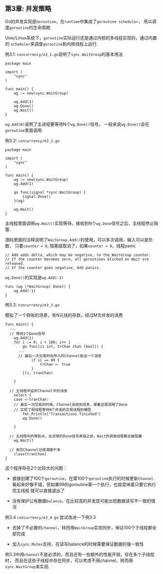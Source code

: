 第3章: 并发策略
-------------------

Go的并发实现是`Goroutine`，在`runtime`中集成了`goroutine scheduler`，
用以调度`goroutine`的生命周期.

Unix/Linux系统下，`goroutine`实际运行还是通过内核的多线程实现的，通过内置的
`scheduler`来调度`goroutine`到内核线程上运行.

例3.1: `concurrency/e3_1.go`说明了`sync.WaitGroup`的基本用法

```
package main

import (
	"sync"
)

func main() {
	wg := new(sync.WaitGroup)

	wg.Add(1)
	wg.Done()
	wg.Wait()
}
```

`wg.Add(N)`说明了主进程要等待N个`wg.Done()`信号，
一般来说`wg.Done()`会在`goroutine`里面调用.

例3.2: `concurrency/e3_2.go`

```
package main

import (
	"sync"
)

func main() {
	wg := new(sync.WaitGroup)
	wg.Add(1)

	go func(signal *sync.WaitGroup) {
		signal.Done()
	}(wg)

	wg.Wait()
}
```

主线程里面调用`wg.Wait()`实现等待，接收到N个`wg.Done`信号之后，主线程停止阻塞.

源码里面的注释说明了`WaitGroup.Add()`的使用，可以多次调用，输入可以是负数，
只要`counter = 0`, 阻塞就取消了，如果`counter < 0`，线程panic

```
// Add adds delta, which may be negative, to the WaitGroup counter.
// If the counter becomes zero, all goroutines blocked on Wait are released.
// If the counter goes negative, Add panics.
```

`wg.Done()`的实现是`wg.Add(-1)`

```
func (wg \*WaitGroup) Done() {
	wg.Add(-1)
}
```

例3.3: `concurrency/e3_3.go`

模拟了一个转账的场景，有N元钱的存款，经过M次并发的消费

```
func main() {
  ...
  // 等待1个Done信号
	wg.Add(1)
	for i := 0; i < 100; i++ {
		go func(ii int, trChan chan (bool)) {
      ...
      // 最后一次交易时向传入的Channel发送一个消息
			if ii == 99 {
				trChan <- true
			}
		}(i, tranChan)

	}

  // 主线程中监听Channel中的消息
	select {
	case <-tranChan:
    // 最后一次交易的时候，Channel会收到信息，接着这里调用了Done
    // 实现了祝线程等待N个并发的交易线程的模型
		fmt.Println("Transactions finished")
		wg.Done()

	}

  // 主线程中的等到点，在足够的Done信号来临之前，Wait的调用线程都会被阻塞
	wg.Wait()

  // 用完Channel记得清理干净
	close(tranChan)
}
```

这个程序存在2个比较大的问题：

* 直接创建了100个`goroutine`，在第100个`goroutine`执行的时候更新`Channel`.
  看起来好像不错，但如果99的goroutine第一个执行，也就意味着只要它执行完主线程
  就可以直接退出了

* 没有保护公有数据`balance`，在比较高的并发现可能出现数据读写不一致的情况

例3.4 `concurrency/e3_4.go` 尝试改进一下例3.3

* 去掉了不必要的`channel`，转而用`WaitGroup`实现同步，保证100个子线程都全部完成

* 加入`sync.Mutex`支持，在读写balance的时候需要保证数据的强一致性

例3.3中用`channel`不是必须的，而且还有一些额外的性能开销，存在多个子线程时，
而且在这些子线程中存在同步，可以考虑不用channel，转而用`sync.WaitGroup`来实现.
